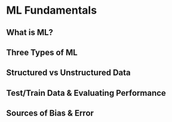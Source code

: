 # ML Fundamentals

## What is ML?

## Three Types of ML

## Structured vs Unstructured Data

## Test/Train Data & Evaluating Performance

## Sources of Bias & Error
